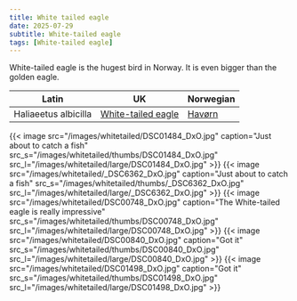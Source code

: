 ```yaml
---
title: White tailed eagle
date: 2025-07-29
subtitle: White-tailed eagle
tags: [White-tailed eagle]
---
```


White-tailed eagle is the hugest bird in Norway. It is even bigger than the golden eagle.

<!--more-->

| Latin      | UK | Norwegian |
| ----------- | ----------- |   ----------- |
| Haliaeetus albicilla |  [White-tailed eagle](https://en.wikipedia.org/wiki/White-tailed_eagle) | [Havørn](https://no.wikipedia.org/wiki/Hav%C3%B8rn) |

{{< image src="/images/whitetailed/DSC01484_DxO.jpg"  caption="Just about to catch a fish" src_s="/images/whitetailed/thumbs/DSC01484_DxO.jpg" src_l="/images/whitetailed/large/DSC01484_DxO.jpg" >}}
{{< image src="/images/whitetailed/_DSC6362_DxO.jpg"  caption="Just about to catch a fish" src_s="/images/whitetailed/thumbs/_DSC6362_DxO.jpg" src_l="/images/whitetailed/large/_DSC6362_DxO.jpg" >}}
{{< image src="/images/whitetailed/DSC00748_DxO.jpg"  caption="The White-tailed eagle is really impressive" src_s="/images/whitetailed/thumbs/DSC00748_DxO.jpg" src_l="/images/whitetailed/large/DSC00748_DxO.jpg" >}}
{{< image src="/images/whitetailed/DSC00840_DxO.jpg"  caption="Got it" src_s="/images/whitetailed/thumbs/DSC00840_DxO.jpg" src_l="/images/whitetailed/large/DSC00840_DxO.jpg" >}}
{{< image src="/images/whitetailed/DSC01498_DxO.jpg"  caption="Got it" src_s="/images/whitetailed/thumbs/DSC01498_DxO.jpg" src_l="/images/whitetailed/large/DSC01498_DxO.jpg" >}}
